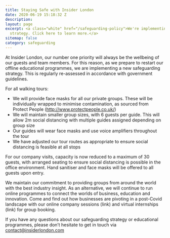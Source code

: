 ```yaml
---
title: Staying Safe with Insider London
date: 2020-06-19 15:18:32 Z
description: 
layout: page
excerpt: <a class="white" href="/safeguarding-policy">We're implementing a new safeguarding
  strategy. Click here to learn more.</a>
sitemap: false
category: safeguarding
---
```


At Insider London, our number one priority will always be the wellbeing of our guests and team members. For this reason, as we prepare to restart our offline educational programmes, we are implementing a new safeguarding strategy. This is regularly re-assessed in accordance with government guidelines.

For all walking tours:

- We will provide face masks for all our private groups. These will be individually wrapped to minimise contamination, as sourced from Protect People (http://www.protectpeople.co.uk/)
- We will maintain smaller group sizes, with 6 guests per guide. This will allow 2m social distancing with multiple guides assigned depending on group size
- Our guides will wear face masks and use voice amplifiers throughout the tour
- We have adjusted our tour routes as appropriate to ensure social distancing is feasible at all stops

For our company visits, capacity is now reduced to a maximum of 30 guests, with arranged seating to ensure social distancing is possible in the office environment. Hand sanitiser and face masks will be offered to all guests upon entry.

We maintain our commitment to providing groups from around the world with the best industry insight. As an alternative, we will continue to run online programmes to connect the worlds of business, education and innovation. Come and find out how businesses are pivoting in a post-Covid landscape with our online company sessions (link) and virtual internships (link) for group booking.

If you have any questions about our safeguarding strategy or educational programmes, please don’t hesitate to get in touch via contact@insiderlondon.com  
